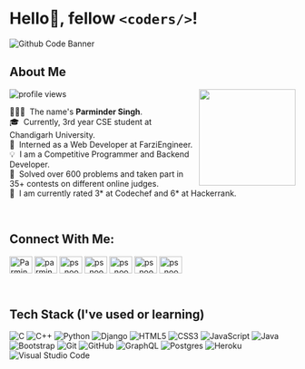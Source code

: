 
# Hello👋, fellow `<coders/>`!  

![Github Code Banner](https://previews.123rf.com/images/karpenkoilia/karpenkoilia1806/karpenkoilia180600011/102988806-vector-line-web-concept-for-programming-linear-web-banner-for-coding-.jpg)

## About Me
<img src="https://camo.githubusercontent.com/cae12fddd9d6982901d82580bdf321d81fb299141098ca1c2d4891870827bf17/68747470733a2f2f6d69726f2e6d656469756d2e636f6d2f6d61782f313336302f302a37513379765349765f7430696f4a2d5a2e676966" align="right" height=170/>

<img alt = "profile views" src="https://komarev.com/ghpvc/?username=Romi-776&color=blue"/>

👨🏻‍💻 &nbsp;The name's **Parminder Singh**.\
🎓 &nbsp;Currently, 3rd year CSE student at Chandigarh University.\
👔 &nbsp;Interned as a Web Developer at FarziEngineer.\
💡 &nbsp;I am a Competitive Programmer and Backend Developer.\
🔢 &nbsp;Solved over 600 problems and taken part in 35+ contests on different online judges.\
🌟 &nbsp;I am currently rated 3* at Codechef and 6* at Hackerrank.

<br>

## Connect With Me:
<p align="left">
<a href="https://twitter.com/Parmind10272726" target="blank"><img align="center" src="https://raw.githubusercontent.com/rahuldkjain/github-profile-readme-generator/master/src/images/icons/Social/twitter.svg" alt="Parmind10272726" height="30" width="40" /></a>
<a href="https://www.linkedin.com/in/parminder-singh-80172a1bb/" target="blank"><img align="center" src="https://raw.githubusercontent.com/rahuldkjain/github-profile-readme-generator/master/src/images/icons/Social/linked-in-alt.svg" alt="parminder-singh-80172a1bb" height="30" width="40" /></a>
<a href="https://www.codechef.com/users/ps_noob" target="blank"><img align="center" src="https://cdn.jsdelivr.net/npm/simple-icons@3.1.0/icons/codechef.svg" alt="ps_noob" height="30" width="40" /></a>
<a href="https://www.hackerrank.com/ps_noob" target="blank"><img align="center" src="https://raw.githubusercontent.com/rahuldkjain/github-profile-readme-generator/master/src/images/icons/Social/hackerrank.svg" alt="ps_noob" height="30" width="40" /></a>
<a href="https://www.hackerearth.com/ps_noob" target="blank"><img align="center" src="https://raw.githubusercontent.com/rahuldkjain/github-profile-readme-generator/master/src/images/icons/Social/hackerearth.svg" alt="ps_noob" height="30" width="40" /></a>
<a href="https://codeforces.com/profile/ps_noob" target="blank"><img align="center" src="https://raw.githubusercontent.com/rahuldkjain/github-profile-readme-generator/master/src/images/icons/Social/codeforces.svg" alt="ps_noob" height="30" width="40" /></a>
<a href="https://www.leetcode.com/ps_noob" target="blank"><img align="center" src="https://raw.githubusercontent.com/rahuldkjain/github-profile-readme-generator/master/src/images/icons/Social/leet-code.svg" alt="ps_noob" height="30" width="40" /></a>
</p>

<br>

## Tech Stack (I've used or learning)

![C](https://img.shields.io/badge/c-%2300599C.svg?style=for-the-badge&logo=c&logoColor=white)
![C++](https://img.shields.io/badge/c++-%2300599C.svg?style=for-the-badge&logo=c%2B%2B&logoColor=white)
![Python](https://img.shields.io/badge/python-3670A0?style=for-the-badge&logo=python&logoColor=ffdd54)
![Django](https://img.shields.io/badge/django-%23092E20.svg?style=for-the-badge&logo=django&logoColor=white)
![HTML5](https://img.shields.io/badge/html5-%23E34F26.svg?style=for-the-badge&logo=html5&logoColor=white)
![CSS3](https://img.shields.io/badge/css3-%231572B6.svg?style=for-the-badge&logo=css3&logoColor=white)
![JavaScript](https://img.shields.io/badge/javascript-%23323330.svg?style=for-the-badge&logo=javascript&logoColor=%23F7DF1E)
![Java](https://img.shields.io/badge/java-%23ED8B00.svg?style=for-the-badge&logo=java&logoColor=white)
![Bootstrap](https://img.shields.io/badge/bootstrap-%23563D7C.svg?style=for-the-badge&logo=bootstrap&logoColor=white)
![Git](https://img.shields.io/badge/git-%23F05033.svg?style=for-the-badge&logo=git&logoColor=white)
![GitHub](https://img.shields.io/badge/github-%23121011.svg?style=for-the-badge&logo=github&logoColor=white)
![GraphQL](https://img.shields.io/badge/-GraphQL-E10098?style=for-the-badge&logo=graphql&logoColor=white)
![Postgres](https://img.shields.io/badge/postgres-%23316192.svg?style=for-the-badge&logo=postgresql&logoColor=white)
![Heroku](https://img.shields.io/badge/heroku-%23430098.svg?style=for-the-badge&logo=heroku&logoColor=white)
![Visual Studio Code](https://img.shields.io/badge/Visual%20Studio%20Code-0078d7.svg?style=for-the-badge&logo=visual-studio-code&logoColor=white)

